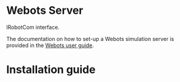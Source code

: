 # Webots Server

IRobotCom interface. 


The documentation on how to set-up a Webots simulation server is provided in the [Webots user guide](https://cyberbotics.com/doc/guide/web-server).

# Installation guide
